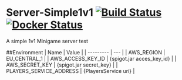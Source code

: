 # Server-Simple1v1 [![Build Status](https://travis-ci.org/Exorath/Server-Simple1v1.svg?branch=master)](https://travis-ci.org/Exorath/Server-Simple1v1) [![Docker Status](https://img.shields.io/docker/pulls/exorath/server-simple1v1.svg)](https://hub.docker.com/r/exorath/server-simple1v1/)
A simple 1v1 Minigame server test

##Environment
| Name | Value |
| --------- | --- |
| AWS_REGION | EU_CENTRAL_1 |
| AWS_ACCESS_KEY_ID	| {spigot.jar acces_key_id} |
| AWS_SECRET_KEY	| {spigot.jar secret_key} |
| PLAYERS_SERVICE_ADDRESS	| {PlayersService uri} |
